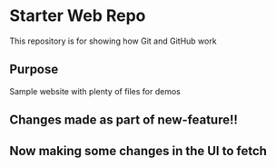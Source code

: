 # Starter Web Repo

This repository is for showing how Git and GitHub work

## Purpose

Sample website with plenty of files for demos

## Changes made as part of new-feature!!

## Now making some changes in the UI to fetch
